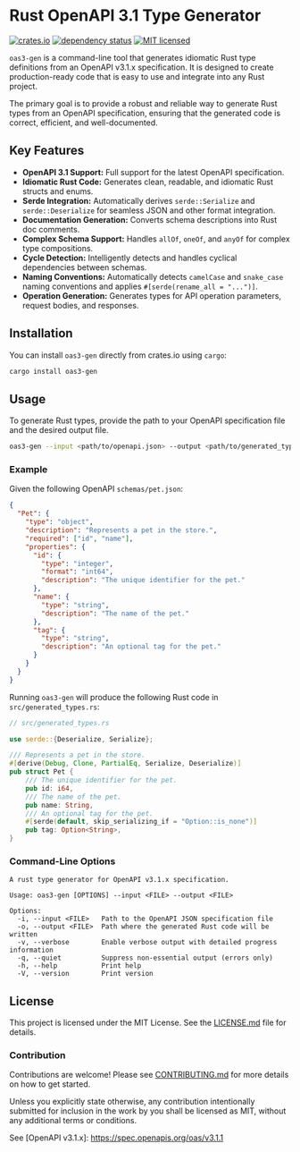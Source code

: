 # Rust OpenAPI 3.1 Type Generator

<!-- prettier-ignore-start -->
[![crates.io](https://img.shields.io/crates/v/oas3-gen?label=latest)](https://crates.io/crates/oas3-gen)
[![dependency status](https://deps.rs/crate/oas3-gen/0.1.0/status.svg)](https://deps.rs/crate/oas3-gen/0.1.0)
[![MIT licensed](https://img.shields.io/badge/license-MIT-blue.svg)](LICENSE.md)
<!-- prettier-ignore-end -->

`oas3-gen` is a command-line tool that generates idiomatic Rust type definitions from an OpenAPI v3.1.x specification. It is designed to create production-ready code that is easy to use and integrate into any Rust project.

The primary goal is to provide a robust and reliable way to generate Rust types from an OpenAPI specification, ensuring that the generated code is correct, efficient, and well-documented.

## Key Features

- **OpenAPI 3.1 Support:** Full support for the latest OpenAPI specification.
- **Idiomatic Rust Code:** Generates clean, readable, and idiomatic Rust structs and enums.
- **Serde Integration:** Automatically derives `serde::Serialize` and `serde::Deserialize` for seamless JSON and other format integration.
- **Documentation Generation:** Converts schema descriptions into Rust doc comments.
- **Complex Schema Support:** Handles `allOf`, `oneOf`, and `anyOf` for complex type compositions.
- **Cycle Detection:** Intelligently detects and handles cyclical dependencies between schemas.
- **Naming Conventions:** Automatically detects `camelCase` and `snake_case` naming conventions and applies `#[serde(rename_all = "...")]`.
- **Operation Generation:** Generates types for API operation parameters, request bodies, and responses.

## Installation

You can install `oas3-gen` directly from crates.io using `cargo`:

```sh
cargo install oas3-gen
```

## Usage

To generate Rust types, provide the path to your OpenAPI specification file and the desired output file.

```sh
oas3-gen --input <path/to/openapi.json> --output <path/to/generated_types.rs>
```

### Example

Given the following OpenAPI `schemas/pet.json`:

```json
{
  "Pet": {
    "type": "object",
    "description": "Represents a pet in the store.",
    "required": ["id", "name"],
    "properties": {
      "id": {
        "type": "integer",
        "format": "int64",
        "description": "The unique identifier for the pet."
      },
      "name": {
        "type": "string",
        "description": "The name of the pet."
      },
      "tag": {
        "type": "string",
        "description": "An optional tag for the pet."
      }
    }
  }
}
```

Running `oas3-gen` will produce the following Rust code in `src/generated_types.rs`:

```rust
// src/generated_types.rs

use serde::{Deserialize, Serialize};

/// Represents a pet in the store.
#[derive(Debug, Clone, PartialEq, Serialize, Deserialize)]
pub struct Pet {
    /// The unique identifier for the pet.
    pub id: i64,
    /// The name of the pet.
    pub name: String,
    /// An optional tag for the pet.
    #[serde(default, skip_serializing_if = "Option::is_none")]
    pub tag: Option<String>,
}
```

### Command-Line Options

```
A rust type generator for OpenAPI v3.1.x specification.

Usage: oas3-gen [OPTIONS] --input <FILE> --output <FILE>

Options:
  -i, --input <FILE>   Path to the OpenAPI JSON specification file
  -o, --output <FILE>  Path where the generated Rust code will be written
  -v, --verbose        Enable verbose output with detailed progress information
  -q, --quiet          Suppress non-essential output (errors only)
  -h, --help           Print help
  -V, --version        Print version
```

## License

This project is licensed under the MIT License. See the [LICENSE.md](LICENSE.md) file for details.

### Contribution

Contributions are welcome! Please see [CONTRIBUTING.md](CONTRIBUTING.md) for more details on how to get started.

Unless you explicitly state otherwise, any contribution intentionally submitted for inclusion in the work by you shall be licensed as MIT, without any additional terms or conditions.

See [OpenAPI v3.1.x]: <https://spec.openapis.org/oas/v3.1.1>
